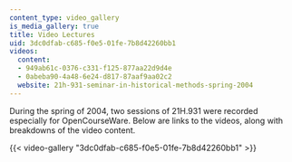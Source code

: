 ```yaml
---
content_type: video_gallery
is_media_gallery: true
title: Video Lectures
uid: 3dc0dfab-c685-f0e5-01fe-7b8d42260bb1
videos:
  content:
  - 949ab61c-0376-c331-f125-877aa22d9d4e
  - 0abeba90-4a48-6e24-d817-87aaf9aa02c2
  website: 21h-931-seminar-in-historical-methods-spring-2004
---
```


During the spring of 2004, two sessions of 21H.931 were recorded especially for OpenCourseWare. Below are links to the videos, along with breakdowns of the video content.

{{< video-gallery "3dc0dfab-c685-f0e5-01fe-7b8d42260bb1" >}}

